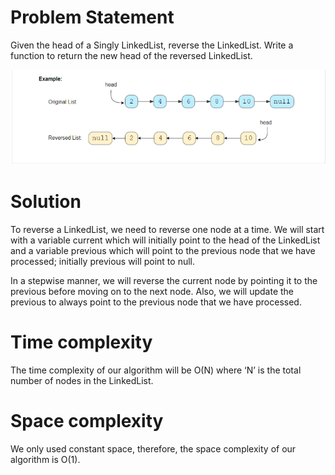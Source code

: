 # Problem Statement 
Given the head of a Singly LinkedList, reverse the LinkedList. 
Write a function to return the new head of the reversed LinkedList.


![alt text][logo]

[logo]: https://github.com/kai-ion/Grokking-the-coding-Interview/blob/main/06.%20Pattern%20In-place%20Reversal%20of%20a%20LinkedList/1.%20Reverse%20a%20LinkedList%20(easy)/Reverse%20a%20LinkedList%20(easy).PNG "Logo Title Text 2"

# Solution 
To reverse a LinkedList, we need to reverse one node at a time. We will start with a variable current which will initially point to the head of the LinkedList and a variable previous which will point to the previous node that we have processed; initially previous will point to null.

In a stepwise manner, we will reverse the current node by pointing it to the previous before moving on to the next node. Also, we will update the previous to always point to the previous node that we have processed. 

# Time complexity 
The time complexity of our algorithm will be O(N) where ‘N’ is the total number of nodes in the LinkedList.

# Space complexity 
We only used constant space, therefore, the space complexity of our algorithm is O(1).
